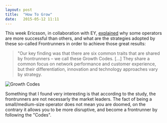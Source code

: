```yaml
---
layout: post
title:  "How To Grow"
date:   2015-05-12 11:11  
---
```


This week Ericsson, in collaboration with EY, [explained](http://www.ericsson.com/ourportfolio/telecom-operators/growth-codes?nav=marketcategory002) why some operators are more successful than others, and what are the strategies adopted by these so-called Frontrunners in order to achieve those great results:

>"Our key finding was that there are six common traits that are shared by frontrunners – we call these Growth Codes. [...]
>They share a common focus on network performance and customer experience, but their differentiation, innovation and technology approaches vary by strategy.

![Growth Codes](http://cl.ly/image/0n3l1i3o3j1z/download/growthcodes.png)

Something that I found very interesting is that according to the study, the frontrunners are not necessarly the market leaders. The fact of being a small/medium-size operator does not mean you are doomed, on the contrary it allows you to be more disruptive, and become a frontrunner by following the "Codes".
